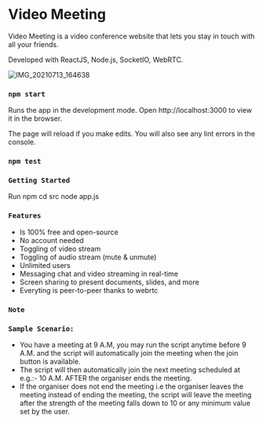 # Video Meeting

Video Meeting is a video conference website that lets you stay in touch with all your friends.

Developed with ReactJS, Node.js, SocketIO, WebRTC.


![IMG_20210713_164638](https://user-images.githubusercontent.com/85828386/125443717-20630cca-e2b7-4015-a95c-4d25d2a05864.jpg)

### `npm start`
Runs the app in the development mode.
Open http://localhost:3000 to view it in the browser.

The page will reload if you make edits.
You will also see any lint errors in the console.

### `npm test`

### `Getting Started`
Run npm 
cd src
node app.js

### `Features`

* Is 100% free and open-source
* No account needed
* Toggling of video stream
* Toggling of audio stream (mute & unmute)
* Unlimited users
* Messaging chat and video streaming in real-time
* Screen sharing to present documents, slides, and more
* Everyting is peer-to-peer thanks to webrtc

### `Note`
### `Sample Scenario:`
* You have a meeting at 9 A.M, you may run the script anytime before 9 A.M. and the script will automatically join the meeting when the join button is available.
* The script will then automatically join the next meeting scheduled at e.g.:- 10 A.M. AFTER the organiser ends the meeting.
* If the organiser does not end the meeting i.e the organiser leaves the meeting instead of ending the meeting, the script will leave the meeting after the strength of the meeting falls down to 10 or any minimum value set by the user.
